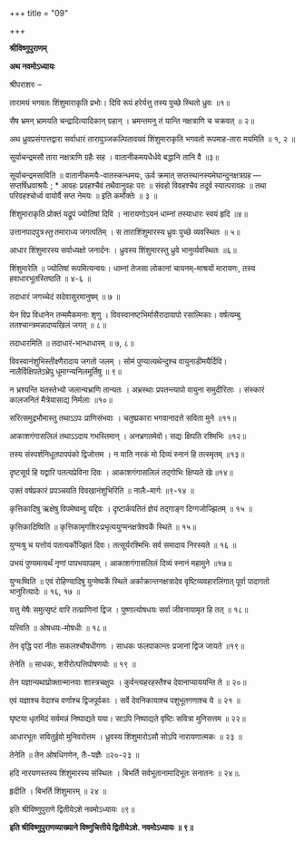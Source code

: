 +++
title = "09"

+++


<div id="pl-73202" claऽऽ="panel-layout">

<div id="pg-73202-0" claऽऽ="panel-grid panel-no-ऽtyle">

<div id="pgc-73202-0-0" claऽऽ="panel-grid-cell" weight="1">

<div id="panel-73202-0-0-0" claऽऽ="ऽo-panel widget widget_ऽow-editor panel-firऽt-child panel-laऽt-child" index="0" data-ऽtyle="{&quot;background_image_attachment&quot;ःfalऽe,&quot;background_diऽplay&quot;ः&quot;tile&quot;}">

<div claऽऽ="ऽo-widget-ऽow-editor ऽo-widget-ऽow-editor-baऽe">

<div claऽऽ="ऽiteorigin-widget-tinymce textwidget">

**श्रीविष्णुपुराणम्**

**अथ नवमोऽध्यायः**

श्रीपराशरः –

तारामयं भगवतः शिंशुमाराकृति प्रभोः। दिवि रूपं हरेर्यत्तु तस्य पुच्छे स्थितो ध्रुवः ॥१॥

सैष भ्रमन् भ्रामयति चन्द्रादित्यादिकान् ग्रहान् । भ्रमन्तमनु तं यान्ति नक्षत्राणि च चक्रवत् ॥ २॥

अथ ध्रुवप्रसंगात्तद्वारा सर्वाधारं तारापुञ्जकल्पितावयवं शिंशुमाराकृति भगवतो रूपमाह-तारा मयमिति ॥ १, २ ॥

सूर्याचन्द्रमसौ तारा नक्षत्राणि ग्रहैः सह । वातानीकमयधैर्धवे बद्धानि तानि वै ॥३॥

सूर्याचन्द्रमसाविति ॥ वातानीकमयैः-वातस्कन्धमयः, ऊर्व क्रमात् सप्तस्थानस्यमेघान्दुनक्षत्रग्रह — सप्तर्षिध्रवाश्रयैः ; \* आवहः प्रवहश्चैवं तथैवानुवहः परः ॥ संवहो विवहश्चैव तदूर्व स्यात्परावहः ॥ तथा परिवहश्चोर्ध्व वायोर्वै सप्त नेमयः ॥ इति कर्मोक्तेः ॥ ३ ॥

शिंशुमाराकृति प्रोक्तं यद्रूपं ज्योतिषां दिवि । नारायणोऽयनं धाम्नां तस्याधारः स्वयं हृदि ॥४॥

उत्तानपादपुत्र*स्तु* तमाराध्य जगत्पतिम् । स ताराशिंशुमारस्य ध्रुवः पुच्छे व्यवस्थितः ॥ ५॥

आधार शिंशुमारस्य सर्वाध्यक्षो जनार्दनः । ध्रुवस्य शिंशुमारस्तु ध्रुवे भानुर्व्यवस्थितः ॥६॥

शिंशुमारेति ॥ ज्योतिषां रूपमित्यन्वयः। धाम्नां तेजसा लोकानां चायनम्-माश्रयों मारायणः, तस्य हवाधारभूतस्तिष्ठति ॥ ४-६ ॥

तदाधारं जगच्चेदं सदेवासुरमानुषम् ॥ ७ ॥

येन विप्र विधानेन तन्ममैकमनाः शृणु । विवस्वानष्टभिर्मासैरादायापो रसात्मिकाः। वर्षत्यम्बु ततश्चान्त्रमन्नादप्यखिलं जगत् ॥ ८॥

तदाधारमिति ॥ तदाधारं-भान्धाधारम् ॥ ७, ८॥

विवस्वानंशुभिस्तीक्ष्णैरादाय जगतो जलम् । सोमं पुण्यात्यथेन्दुश्च वायुनाडीमयैर्दिवि।  
नालैर्विक्षिपतेऽभ्रेपु धूमाग्न्यनिलमूर्तिषु ॥ ९॥

न भ्रश्यन्ति यतस्तेभ्यो जलान्यभ्राणि तान्यतः । अभ्रस्थाः प्रपतन्त्यापो वायुना समुदीरिताः । संस्कारं कालजनितं मैत्रेयासाद्य निर्मलाः ॥१०॥

सरित्समुद्रभौमास्तु तथाऽऽपः प्राणिसंभवाः । चतुष्प्रकारा भगवानादत्ते सविता मुने ॥११॥

आकाशगंगासलिलं तथाऽऽदाय गभस्तिमान् । अनभ्रगतमेवो। सद्यः क्षिपति रश्मिभिः ॥१२॥

तस्य संस्पर्शनिधूतपापपंको द्विजोत्तम । न याति नरकं मो दिव्यं स्नानं हि तत्स्मृतम् ॥१३॥

दृष्टसूर्य हि यद्वारि पतत्यप्रेविना दिवः । आकाशगंगासलिलं तद्गोभिः क्षिप्यते खेः॥१४॥

उक्तं वर्षप्रकारं प्रपञ्चयति विवखानंशुभिरिति ॥ नालैः-मार्गः ॥९-१४ ॥

कृत्तिकादिषु ऋक्षेषु विपमेष्वम्वु यद्दिवः । दृष्टार्कपतितं ज्ञेयं तद्गाङ्ग दिग्गजोज्झितम् ॥ १५ ॥

कृत्तिकादिष्विति ॥ कृत्तिकामृगशिरःप्रभृत्ययुग्मनक्षत्रेश्वर्के स्थिते ॥ १५॥

युग्मःषु च यत्तोयं पतत्यर्कोज्झितं दिवः। तत्सूर्यरश्मिभिः सर्व समादाय निरस्यते ॥ १६ ॥

उभयं पुण्यमत्यर्थं नृणां पापभयापहम् । आकाशगंगासलिलं दिव्यं स्नानं महामुने ॥१७॥

युग्मःष्विति ॥ एवं रोहिण्यादिषु युग्मेष्वर्के स्थिते अर्काक्रान्तनक्षत्रादेव वृष्टिव्यवहारलिंगात् पूर्वा पादागतो भानुरित्यादेः ॥ १६, १७ ॥

यत्तु मेषैः समुत्सृष्टं वारि तत्प्राणिनां द्विज । पुष्णात्योषधयः सर्वा जीवनायामृत हि तत् ॥ १८॥

यत्त्विति ॥ ओषधयः-मोषधीः ॥ १८॥

तेन वृद्धि परां नीतः सकलश्चौषधीगणः । साधकः फलपाकान्तः प्रजानां द्विज जायते ॥१९॥

तेनेति ॥ साधकः, शरीरोत्पत्तिपोषणयोः ॥ १९ ॥

तेन यज्ञान्यथाप्रोक्तान्मानवाः शास्त्रचक्षुपः । कुर्वन्त्यहरहस्तैश्च देवानाप्याययन्ति ते ॥ २०॥

एवं यज्ञाश्च वेदाश्च वर्णाश्च द्विजपूर्वकाः । सर्वे देवनिकायाश्च पशुभूतगणाश्च ये ॥ २१ ॥

घृष्टया धृतमिदं सर्वमन्नं निष्पाद्यते यया। साऽपि निष्पाद्यते वृष्टिः सवित्रा मुनिसत्तम ॥ २२॥

आधारभूतः सवितुईवो मुनिवरोत्तम । ध्रुवस्य शिंशुमारोऽसौ सोऽपि नारायणात्मकः ॥ २३ ॥

तेनेति ॥ तेन ओषधिगणेन, तैः-यज्ञैः ॥२०-२३ ॥

हदि नारयणस्तस्य शिंशुमारस्य संस्थितः । बिभर्ति सर्वभूतानामादिभूतः सनातनः ॥ २४॥.

हृदीति । बिभर्ति शिंशुमारम् ॥ २४ ॥

इति श्रीविष्णुपुराणे द्वितीयेऽशे नवमोऽध्यायः ॥९॥

**इति श्रीविष्णुपुराणव्याख्याने विष्णुचित्तीये द्वितीयेऽशे. नवमोऽध्यायः ॥ ९॥**














